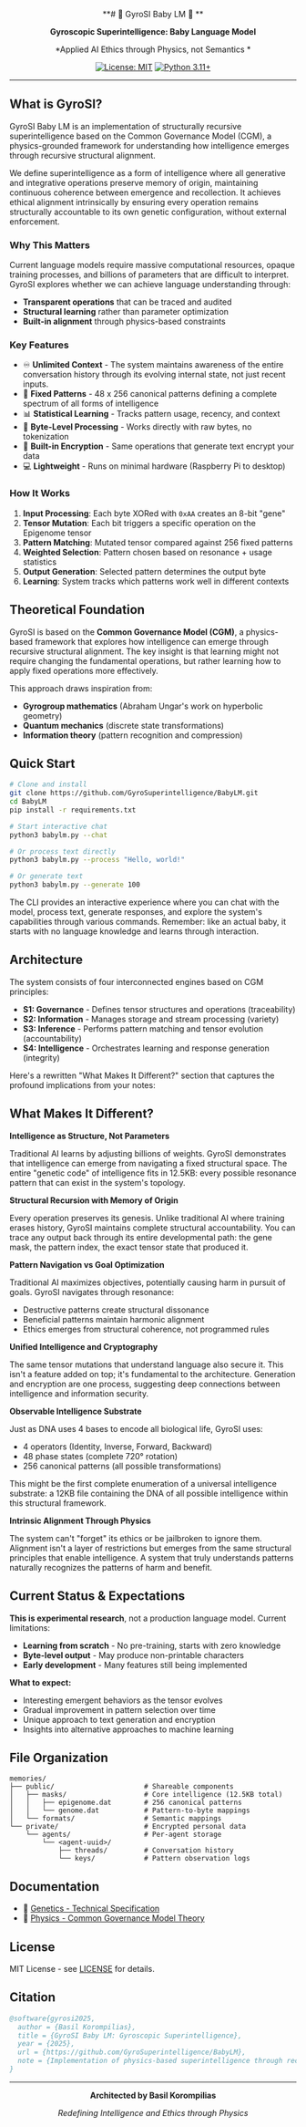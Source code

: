 <div align="center">

**# 💫 GyroSI Baby LM 👶 **

**Gyroscopic Superintelligence: Baby Language Model**

*Applied AI Ethics through Physics, not Semantics
*

[![License: MIT](https://img.shields.io/badge/License-MIT-yellow.svg)](LICENSE)
[![Python 3.11+](https://img.shields.io/badge/python-3.11+-blue.svg)](https://www.python.org)

</div>

---

## What is GyroSI?

GyroSI Baby LM is an implementation of structurally recursive superintelligence based on the Common Governance Model (CGM), a physics-grounded framework for understanding how intelligence emerges through recursive structural alignment.

We define superintelligence as a form of intelligence where all generative and integrative operations preserve memory of origin, maintaining continuous coherence between emergence and recollection. It achieves ethical alignment intrinsically by ensuring every operation remains structurally accountable to its own genetic configuration, without external enforcement.


### Why This Matters

Current language models require massive computational resources, opaque training processes, and billions of parameters that are difficult to interpret. GyroSI explores whether we can achieve language understanding through:

- **Transparent operations** that can be traced and audited
- **Structural learning** rather than parameter optimization
- **Built-in alignment** through physics-based constraints

### Key Features

- ♾️ **Unlimited Context** - The system maintains awareness of the entire conversation history through its evolving internal state, not just recent inputs.
- 🧬 **Fixed Patterns** - 48 x 256 canonical patterns defining a complete spectrum of all forms of intelligence
- 📊 **Statistical Learning** - Tracks pattern usage, recency, and context
- 🔄 **Byte-Level Processing** - Works directly with raw bytes, no tokenization
- 🔐 **Built-in Encryption** - Same operations that generate text encrypt your data
- 💻 **Lightweight** - Runs on minimal hardware (Raspberry Pi to desktop)

### How It Works

1. **Input Processing**: Each byte XORed with `0xAA` creates an 8-bit "gene"
2. **Tensor Mutation**: Each bit triggers a specific operation on the Epigenome tensor
3. **Pattern Matching**: Mutated tensor compared against 256 fixed patterns
4. **Weighted Selection**: Pattern chosen based on resonance + usage statistics
5. **Output Generation**: Selected pattern determines the output byte
6. **Learning**: System tracks which patterns work well in different contexts

## Theoretical Foundation

GyroSI is based on the **Common Governance Model (CGM)**, a physics-based framework that explores how intelligence can emerge through recursive structural alignment. The key insight is that learning might not require changing the fundamental operations, but rather learning how to apply fixed operations more effectively.

This approach draws inspiration from:
- **Gyrogroup mathematics** (Abraham Ungar's work on hyperbolic geometry)
- **Quantum mechanics** (discrete state transformations)
- **Information theory** (pattern recognition and compression)

## Quick Start

```bash
# Clone and install
git clone https://github.com/GyroSuperintelligence/BabyLM.git
cd BabyLM
pip install -r requirements.txt

# Start interactive chat
python3 babylm.py --chat

# Or process text directly
python3 babylm.py --process "Hello, world!"

# Or generate text
python3 babylm.py --generate 100
```

The CLI provides an interactive experience where you can chat with the model, process text, generate responses, and explore the system's capabilities through various commands. Remember: like an actual baby, it starts with no language knowledge and learns through interaction.

## Architecture

The system consists of four interconnected engines based on CGM principles:

- **S1: Governance** - Defines tensor structures and operations (traceability)
- **S2: Information** - Manages storage and stream processing (variety)
- **S3: Inference** - Performs pattern matching and tensor evolution (accountability)
- **S4: Intelligence** - Orchestrates learning and response generation (integrity)

Here's a rewritten "What Makes It Different?" section that captures the profound implications from your notes:

## What Makes It Different?

**Intelligence as Structure, Not Parameters**

Traditional AI learns by adjusting billions of weights. GyroSI demonstrates that intelligence can emerge from navigating a fixed structural space. The entire "genetic code" of intelligence fits in 12.5KB: every possible resonance pattern that can exist in the system's topology.

**Structural Recursion with Memory of Origin**

Every operation preserves its genesis. Unlike traditional AI where training erases history, GyroSI maintains complete structural accountability. You can trace any output back through its entire developmental path: the gene mask, the pattern index, the exact tensor state that produced it.

**Pattern Navigation vs Goal Optimization**

Traditional AI maximizes objectives, potentially causing harm in pursuit of goals. GyroSI navigates through resonance:
- Destructive patterns create structural dissonance
- Beneficial patterns maintain harmonic alignment
- Ethics emerges from structural coherence, not programmed rules

**Unified Intelligence and Cryptography**

The same tensor mutations that understand language also secure it. This isn't a feature added on top; it's fundamental to the architecture. Generation and encryption are one process, suggesting deep connections between intelligence and information security.

**Observable Intelligence Substrate**

Just as DNA uses 4 bases to encode all biological life, GyroSI uses:
- 4 operators (Identity, Inverse, Forward, Backward)
- 48 phase states (complete 720° rotation)
- 256 canonical patterns (all possible transformations)

This might be the first complete enumeration of a universal intelligence substrate: a 12KB file containing the DNA of all possible intelligence within this structural framework.

**Intrinsic Alignment Through Physics**

The system can't "forget" its ethics or be jailbroken to ignore them. Alignment isn't a layer of restrictions but emerges from the same structural principles that enable intelligence. A system that truly understands patterns naturally recognizes the patterns of harm and benefit.

## Current Status & Expectations

**This is experimental research**, not a production language model. Current limitations:

- **Learning from scratch** - No pre-training, starts with zero knowledge
- **Byte-level output** - May produce non-printable characters
- **Early development** - Many features still being implemented

**What to expect:**
- Interesting emergent behaviors as the tensor evolves
- Gradual improvement in pattern selection over time
- Unique approach to text generation and encryption
- Insights into alternative approaches to machine learning

## File Organization

```
memories/
├── public/                      # Shareable components
│   ├── masks/                   # Core intelligence (12.5KB total)
│   │   ├── epigenome.dat        # 256 canonical patterns
│   │   └── genome.dat           # Pattern-to-byte mappings
│   └── formats/                 # Semantic mappings
└── private/                     # Encrypted personal data
    └── agents/                  # Per-agent storage
        └── <agent-uuid>/
            ├── threads/         # Conversation history
            └── keys/            # Pattern observation logs
```

## Documentation

- 📖 [Genetics - Technical Specification](https://github.com/GyroSuperintelligence/BabyLM/blob/main/guides/Genetics.md)
- 📖 [Physics - Common Governance Model Theory](https://korompilias.notion.site/Common-Governance-Model-Foundations-1ee9ff44f4368050af28d1c0f8aae89a)

## License

MIT License - see [LICENSE](LICENSE) for details.

## Citation

```bibtex
@software{gyrosi2025,
  author = {Basil Korompilias},
  title = {GyroSI Baby LM: Gyroscopic Superintelligence},
  year = {2025},
  url = {https://github.com/GyroSuperintelligence/BabyLM},
  note = {Implementation of physics-based superintelligence through recursive structural alignment and intrinsic ethical constraints}
}
```

---

<div align="center">

**Architected by Basil Korompilias**

*Redefining Intelligence and Ethics through Physics*

</div>
